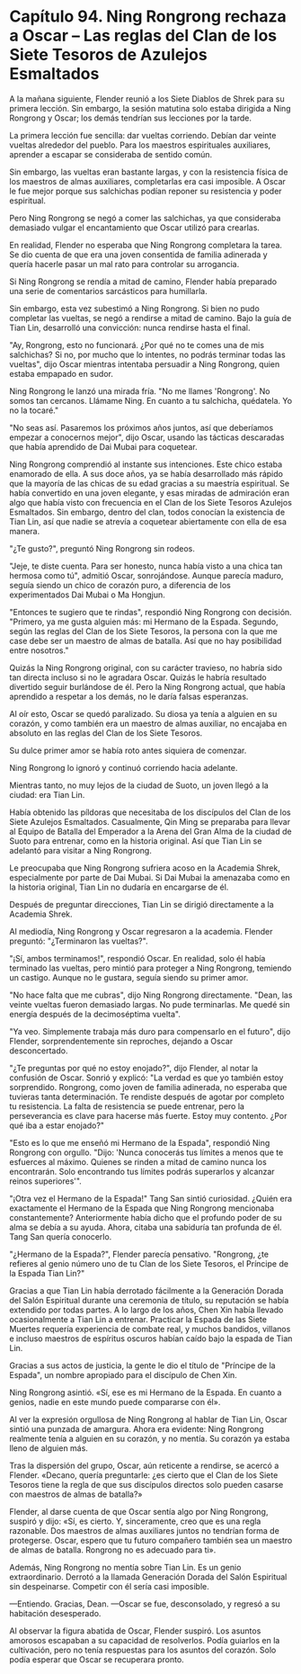 
# Capítulo 94. Ning Rongrong rechaza a Oscar – Las reglas del Clan de los Siete Tesoros de Azulejos Esmaltados


A la mañana siguiente, Flender reunió a los Siete Diablos de Shrek para su primera lección. Sin embargo, la sesión matutina solo estaba dirigida a Ning Rongrong y Oscar; los demás tendrían sus lecciones por la tarde.

La primera lección fue sencilla: dar vueltas corriendo. Debían dar veinte vueltas alrededor del pueblo. Para los maestros espirituales auxiliares, aprender a escapar se consideraba de sentido común.

Sin embargo, las vueltas eran bastante largas, y con la resistencia física de los maestros de almas auxiliares, completarlas era casi imposible. A Oscar le fue mejor porque sus salchichas podían reponer su resistencia y poder espiritual.

Pero Ning Rongrong se negó a comer las salchichas, ya que consideraba demasiado vulgar el encantamiento que Oscar utilizó para crearlas.

En realidad, Flender no esperaba que Ning Rongrong completara la tarea. Se dio cuenta de que era una joven consentida de familia adinerada y quería hacerle pasar un mal rato para controlar su arrogancia.

Si Ning Rongrong se rendía a mitad de camino, Flender había preparado una serie de comentarios sarcásticos para humillarla.

Sin embargo, esta vez subestimó a Ning Rongrong. Si bien no pudo completar las vueltas, se negó a rendirse a mitad de camino. Bajo la guía de Tian Lin, desarrolló una convicción: nunca rendirse hasta el final.

"Ay, Rongrong, esto no funcionará. ¿Por qué no te comes una de mis salchichas? Si no, por mucho que lo intentes, no podrás terminar todas las vueltas", dijo Oscar mientras intentaba persuadir a Ning Rongrong, quien estaba empapado en sudor.

Ning Rongrong le lanzó una mirada fría. "No me llames 'Rongrong'. No somos tan cercanos. Llámame Ning. En cuanto a tu salchicha, quédatela. Yo no la tocaré."

"No seas así. Pasaremos los próximos años juntos, así que deberíamos empezar a conocernos mejor", dijo Oscar, usando las tácticas descaradas que había aprendido de Dai Mubai para coquetear.

Ning Rongrong comprendió al instante sus intenciones. Este chico estaba enamorado de ella. A sus doce años, ya se había desarrollado más rápido que la mayoría de las chicas de su edad gracias a su maestría espiritual. Se había convertido en una joven elegante, y esas miradas de admiración eran algo que había visto con frecuencia en el Clan de los Siete Tesoros Azulejos Esmaltados. Sin embargo, dentro del clan, todos conocían la existencia de Tian Lin, así que nadie se atrevía a coquetear abiertamente con ella de esa manera.

"¿Te gusto?", preguntó Ning Rongrong sin rodeos.

"Jeje, te diste cuenta. Para ser honesto, nunca había visto a una chica tan hermosa como tú", admitió Oscar, sonrojándose. Aunque parecía maduro, seguía siendo un chico de corazón puro, a diferencia de los experimentados Dai Mubai o Ma Hongjun.

"Entonces te sugiero que te rindas", respondió Ning Rongrong con decisión. "Primero, ya me gusta alguien más: mi Hermano de la Espada. Segundo, según las reglas del Clan de los Siete Tesoros, la persona con la que me case debe ser un maestro de almas de batalla. Así que no hay posibilidad entre nosotros."

Quizás la Ning Rongrong original, con su carácter travieso, no habría sido tan directa incluso si no le agradara Oscar. Quizás le habría resultado divertido seguir burlándose de él. Pero la Ning Rongrong actual, que había aprendido a respetar a los demás, no le daría falsas esperanzas.

Al oír esto, Oscar se quedó paralizado. Su diosa ya tenía a alguien en su corazón, y como también era un maestro de almas auxiliar, no encajaba en absoluto en las reglas del Clan de los Siete Tesoros.

Su dulce primer amor se había roto antes siquiera de comenzar.

Ning Rongrong lo ignoró y continuó corriendo hacia adelante.

Mientras tanto, no muy lejos de la ciudad de Suoto, un joven llegó a la ciudad: era Tian Lin.

Había obtenido las píldoras que necesitaba de los discípulos del Clan de los Siete Azulejos Esmaltados. Casualmente, Qin Ming se preparaba para llevar al Equipo de Batalla del Emperador a la Arena del Gran Alma de la ciudad de Suoto para entrenar, como en la historia original. Así que Tian Lin se adelantó para visitar a Ning Rongrong.

Le preocupaba que Ning Rongrong sufriera acoso en la Academia Shrek, especialmente por parte de Dai Mubai. Si Dai Mubai la amenazaba como en la historia original, Tian Lin no dudaría en encargarse de él.

Después de preguntar direcciones, Tian Lin se dirigió directamente a la Academia Shrek.

Al mediodía, Ning Rongrong y Oscar regresaron a la academia. Flender preguntó: "¿Terminaron las vueltas?".

"¡Sí, ambos terminamos!", respondió Oscar. En realidad, solo él había terminado las vueltas, pero mintió para proteger a Ning Rongrong, temiendo un castigo. Aunque no le gustara, seguía siendo su primer amor.

"No hace falta que me cubras", dijo Ning Rongrong directamente. "Dean, las veinte vueltas fueron demasiado largas. No pude terminarlas. Me quedé sin energía después de la decimoséptima vuelta".

"Ya veo. Simplemente trabaja más duro para compensarlo en el futuro", dijo Flender, sorprendentemente sin reproches, dejando a Oscar desconcertado.

"¿Te preguntas por qué no estoy enojado?", dijo Flender, al notar la confusión de Oscar. Sonrió y explicó: "La verdad es que yo también estoy sorprendido. Rongrong, como joven de familia adinerada, no esperaba que tuvieras tanta determinación. Te rendiste después de agotar por completo tu resistencia. La falta de resistencia se puede entrenar, pero la perseverancia es clave para hacerse más fuerte. Estoy muy contento. ¿Por qué iba a estar enojado?"

"Esto es lo que me enseñó mi Hermano de la Espada", respondió Ning Rongrong con orgullo. "Dijo: 'Nunca conocerás tus límites a menos que te esfuerces al máximo. Quienes se rinden a mitad de camino nunca los encontrarán. Solo encontrando tus límites podrás superarlos y alcanzar reinos superiores'".

"¡Otra vez el Hermano de la Espada!" Tang San sintió curiosidad. ¿Quién era exactamente el Hermano de la Espada que Ning Rongrong mencionaba constantemente? Anteriormente había dicho que el profundo poder de su alma se debía a su ayuda. Ahora, citaba una sabiduría tan profunda de él. Tang San quería conocerlo.

"¿Hermano de la Espada?", Flender parecía pensativo. "Rongrong, ¿te refieres al genio número uno de tu Clan de los Siete Tesoros, el Príncipe de la Espada Tian Lin?"

Gracias a que Tian Lin había derrotado fácilmente a la Generación Dorada del Salón Espiritual durante una ceremonia de título, su reputación se había extendido por todas partes. A lo largo de los años, Chen Xin había llevado ocasionalmente a Tian Lin a entrenar. Practicar la Espada de las Siete Muertes requería experiencia de combate real, y muchos bandidos, villanos e incluso maestros de espíritus oscuros habían caído bajo la espada de Tian Lin.

Gracias a sus actos de justicia, la gente le dio el título de "Príncipe de la Espada", un nombre apropiado para el discípulo de Chen Xin.

Ning Rongrong asintió. «Sí, ese es mi Hermano de la Espada. En cuanto a genios, nadie en este mundo puede compararse con él».

Al ver la expresión orgullosa de Ning Rongrong al hablar de Tian Lin, Oscar sintió una punzada de amargura. Ahora era evidente: Ning Rongrong realmente tenía a alguien en su corazón, y no mentía. Su corazón ya estaba lleno de alguien más.

Tras la dispersión del grupo, Oscar, aún reticente a rendirse, se acercó a Flender. «Decano, quería preguntarle: ¿es cierto que el Clan de los Siete Tesoros tiene la regla de que sus discípulos directos solo pueden casarse con maestros de almas de batalla?»

Flender, al darse cuenta de que Oscar sentía algo por Ning Rongrong, suspiró y dijo: «Sí, es cierto. Y, sinceramente, creo que es una regla razonable. Dos maestros de almas auxiliares juntos no tendrían forma de protegerse. Oscar, espero que tu futuro compañero también sea un maestro de almas de batalla. Rongrong no es adecuado para ti».

Además, Ning Rongrong no mentía sobre Tian Lin. Es un genio extraordinario. Derrotó a la llamada Generación Dorada del Salón Espiritual sin despeinarse. Competir con él sería casi imposible.

—Entiendo. Gracias, Dean. —Oscar se fue, desconsolado, y regresó a su habitación desesperado.

Al observar la figura abatida de Oscar, Flender suspiró. Los asuntos amorosos escapaban a su capacidad de resolverlos. Podía guiarlos en la cultivación, pero no tenía respuestas para los asuntos del corazón. Solo podía esperar que Oscar se recuperara pronto.